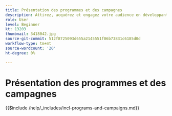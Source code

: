 ```yaml
---
title: Présentation des programmes et des campagnes
description: Attirez, acquérez et engagez votre audience en développant une stratégie de marketing de contenu.
role: User
level: Beginner
kt: 13203
thumbnail: 3418042.jpg
source-git-commit: 512f8725093d655a2145551f06b73831c6185d0d
workflow-type: tm+mt
source-wordcount: '20'
ht-degree: 0%

---
```



# Présentation des programmes et des campagnes

{{$include /help/_includes/incl-programs-and-campaigns.md}}